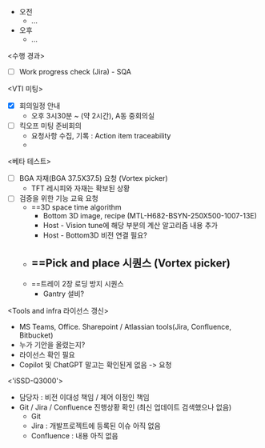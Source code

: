 - 오전
	- ...
- 오후
	- ...

<수행 경과>
- [ ] Work progress check (Jira) - SQA

<VTI 미팅>
- [x] 회의일정 안내
	- 오후 3시30분 ~  (약 2시간), A동 중회의실
- [ ] 킥오프 미팅 준비회의
	- 요청사항 수집, 기록 : Action item traceability
	- 

<베타 테스트>
- [ ] BGA 자재(BGA 37.5X37.5) 요청 (Vortex picker)
	- TFT 레시피와 자재는 확보된 상황
- [ ] 검증을 위한 기능 교육 요청
	- ==3D space time algorithm
		- Bottom 3D image, recipe (MTL-H682-BSYN-250X500-1007-13E)
		- Host - Vision tune에 해당 부분의 계산 알고리즘 내용 추가
		- Host - Bottom3D 비전 연결 필요?
	- ==Pick and place 시퀀스 (Vortex picker)
		- 
	- ==트레이 2장 로딩 방지 시퀀스
		- Gantry 설비?

<Tools and infra 라이선스 갱신>
- MS Teams, Office. Sharepoint / Atlassian tools(Jira, Confluence, Bitbucket)
- 누가 기안을 올렸는지?
- 라이선스 확인 필요
- Copilot 및 ChatGPT 말고는 확인된게 없음 -> 요청

<'iSSD-Q3000'>
- 담당자 : 비전 이대성 책임 / 제어 이정인 책임
- Git / Jira / Confluence 진행상황 확인 (최신 업데이트 검색했으나 없음)
	- Git
	- Jira : 개발프로젝트에 등록된 이슈 아직 없음
	- Confluence : 내용 아직 없음